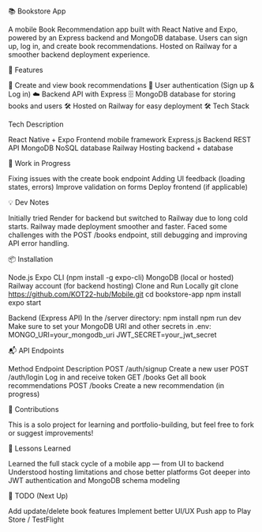 📚 Bookstore App

A mobile Book Recommendation app built with React Native and Expo, powered by an Express backend and MongoDB database. Users can sign up, log in, and create book recommendations. Hosted on Railway for a smoother backend deployment experience.


🚀 Features

📖 Create and view book recommendations
🔐 User authentication (Sign up & Log in)
☁️ Backend API with Express
🗄️ MongoDB database for storing books and users
🛠️ Hosted on Railway for easy deployment
🛠 Tech Stack


Tech	Description

React Native + Expo	Frontend mobile framework
Express.js	Backend REST API
MongoDB	NoSQL database
Railway	Hosting backend + database


🚧 Work in Progress

 Fixing issues with the create book endpoint
 Adding UI feedback (loading states, errors)
 Improve validation on forms
 Deploy frontend (if applicable)
 
💡 Dev Notes

Initially tried Render for backend but switched to Railway due to long cold starts. Railway made deployment smoother and faster.
Faced some challenges with the POST /books endpoint, still debugging and improving API error handling.

📦 Installation

Node.js
Expo CLI (npm install -g expo-cli)
MongoDB (local or hosted)
Railway account (for backend hosting)
Clone and Run Locally
git clone https://github.com/KOT22-hub/Mobile.git
cd bookstore-app
npm install
expo start


Backend (Express API)
In the /server directory:
npm install
npm run dev
Make sure to set your MongoDB URI and other secrets in .env:
MONGO_URI=your_mongodb_uri
JWT_SECRET=your_jwt_secret

📬 API Endpoints

Method	Endpoint	Description
POST	/auth/signup	Create a new user
POST	/auth/login	Log in and receive token
GET	/books	Get all book recommendations
POST	/books	Create a new recommendation (in progress)

📣 Contributions

This is a solo project for learning and portfolio-building, but feel free to fork or suggest improvements!

🧠 Lessons Learned

Learned the full stack cycle of a mobile app — from UI to backend
Understood hosting limitations and chose better platforms
Got deeper into JWT authentication and MongoDB schema modeling


📌 TODO (Next Up)


 Add update/delete book features
 Implement better UI/UX
 Push app to Play Store / TestFlight


